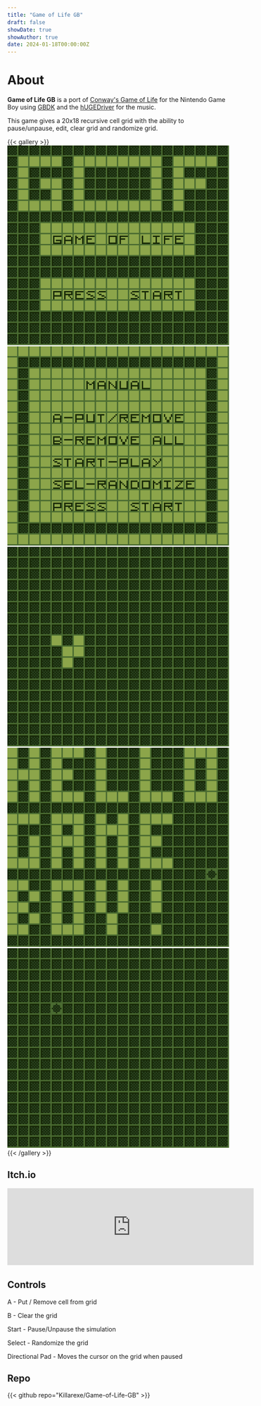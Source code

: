 ```yaml
---
title: "Game of Life GB"
draft: false
showDate: true
showAuthor: true
date: 2024-01-18T00:00:00Z
---
```


# About

**Game of Life GB** is a port of [Conway's Game of Life](https://conwaylife.com/) for the Nintendo Game Boy using [GBDK](https://github.com/gbdk-2020/gbdk-2020) and the [hUGEDriver](https://github.com/SuperDisk/hUGEDriver) for the music.

This game gives a 20x18 recursive cell grid with the ability to pause/unpause, edit, clear grid and randomize grid.

{{< gallery >}}
  <img src="feature.png" class="grid-w33" />
  <img src="gallery/1.png" class="grid-w33" />
  <img src="gallery/2.gif" class="grid-w33" />
  <img src="gallery/3.gif" class="grid-w33" />
  <img src="gallery/4.gif" class="grid-w33" />
{{< /gallery >}}

## Itch.io

<iframe frameborder="0" src="https://itch.io/embed/3245115?border_width=5&amp;bg_color=284020&amp;fg_color=88a048&amp;link_color=445434&amp;border_color=486830" width="560" height="175"><a href="https://killarexe.itch.io/game-of-life-gb">Game of Life GB by Killar.exe</a></iframe>

## Controls

A - Put / Remove cell from grid

B - Clear the grid

Start - Pause/Unpause the simulation

Select - Randomize the grid

Directional Pad - Moves the cursor on the grid when paused

## Repo

{{< github repo="Killarexe/Game-of-Life-GB" >}}
